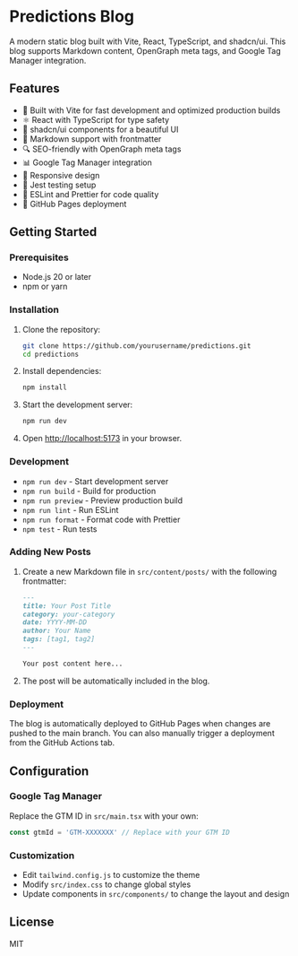 # Predictions Blog

A modern static blog built with Vite, React, TypeScript, and shadcn/ui. This blog supports Markdown content, OpenGraph meta tags, and Google Tag Manager integration.

## Features

- 🚀 Built with Vite for fast development and optimized production builds
- ⚛️ React with TypeScript for type safety
- 🎨 shadcn/ui components for a beautiful UI
- 📝 Markdown support with frontmatter
- 🔍 SEO-friendly with OpenGraph meta tags
- 📊 Google Tag Manager integration
- 📱 Responsive design
- 🧪 Jest testing setup
- 💅 ESLint and Prettier for code quality
- 🚀 GitHub Pages deployment

## Getting Started

### Prerequisites

- Node.js 20 or later
- npm or yarn

### Installation

1. Clone the repository:
   ```bash
   git clone https://github.com/yourusername/predictions.git
   cd predictions
   ```

2. Install dependencies:
   ```bash
   npm install
   ```

3. Start the development server:
   ```bash
   npm run dev
   ```

4. Open [http://localhost:5173](http://localhost:5173) in your browser.

### Development

- `npm run dev` - Start development server
- `npm run build` - Build for production
- `npm run preview` - Preview production build
- `npm run lint` - Run ESLint
- `npm run format` - Format code with Prettier
- `npm test` - Run tests

### Adding New Posts

1. Create a new Markdown file in `src/content/posts/` with the following frontmatter:
   ```markdown
   ---
   title: Your Post Title
   category: your-category
   date: YYYY-MM-DD
   author: Your Name
   tags: [tag1, tag2]
   ---

   Your post content here...
   ```

2. The post will be automatically included in the blog.

### Deployment

The blog is automatically deployed to GitHub Pages when changes are pushed to the main branch. You can also manually trigger a deployment from the GitHub Actions tab.

## Configuration

### Google Tag Manager

Replace the GTM ID in `src/main.tsx` with your own:

```typescript
const gtmId = 'GTM-XXXXXXX' // Replace with your GTM ID
```

### Customization

- Edit `tailwind.config.js` to customize the theme
- Modify `src/index.css` to change global styles
- Update components in `src/components/` to change the layout and design

## License

MIT

